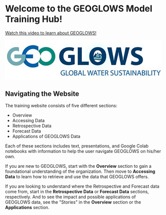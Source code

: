 # Welcome to the GEOGLOWS Model Training Hub!

[Watch this video to learn about GEOGLOWS!](https://youtu.be/v8FhgV4cBnI)

![image](image3.png)

## Navigating the Website

The training website consists of five different sections:

* Overview
* Accessing Data
* Retrospective Data
* Forecast Data 
* Applications of GEOGLOWS Data

Each of these sections includes text, presentations, and Google Colab 
notebooks with information to help the user navigate GEOGLOWS on his/her own. 

If you are new to GEOGLOWS, start with the **Overview** section to gain a
foundational understanding of the organization. Then move to **Accessing Data**
to learn how to retrieve and use the data that GEOGLOWS offers.

If you are looking to understand where the Retrospective and Forecast 
data come from, start in the **Retrospective Data** or **Forecast Data** 
sections, respectively. And to see the impact and possible applications
of GEOGLOWS data, see the "Stories" in the **Overview** section or the 
**Applications** section.
